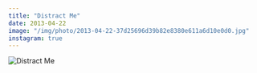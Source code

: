 ```yaml
---
title: "Distract Me"
date: 2013-04-22
image: "/img/photo/2013-04-22-37d25696d39b82e8380e611a6d10e0d0.jpg"
instagram: true
---
```


![Distract Me](/img/photo/2013-04-22-37d25696d39b82e8380e611a6d10e0d0.jpg)

